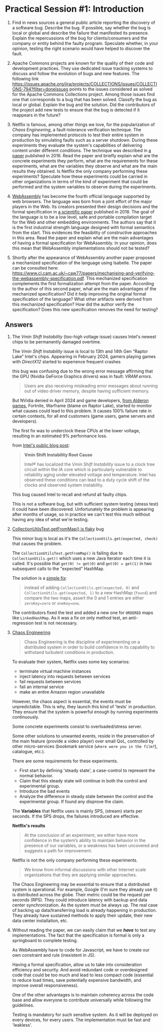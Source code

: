 # Practical Session #1: Introduction

1. Find in news sources a general public article reporting the discovery of a software bug. Describe the bug. If possible, say whether the bug is local or global and describe the failure that manifested its presence. Explain the repercussions of the bug for clients/consumers and the company or entity behind the faulty program. Speculate whether, in your opinion, testing the right scenario would have helped to discover the fault.

2. Apache Commons projects are known for the quality of their code and development practices. They use dedicated issue tracking systems to discuss and follow the evolution of bugs and new features. The following link <https://issues.apache.org/jira/projects/COLLECTIONS/issues/COLLECTIONS-794?filter=doneissues> points to the issues considered as solved for the Apache Commons Collections project. Among those issues find one that corresponds to a bug that has been solved. Classify the bug as local or global. Explain the bug and the solution. Did the contributors of the project add new tests to ensure that the bug is detected if it reappears in the future?

3. Netflix is famous, among other things we love, for the popularization of *Chaos Engineering*, a fault-tolerance verification technique. The company has implemented protocols to test their entire system in production by simulating faults such as a server shutdown. During these experiments they evaluate the system's capabilities of delivering content under different conditions. The technique was described in [a paper](https://arxiv.org/ftp/arxiv/papers/1702/1702.05843.pdf) published in 2016. Read the paper and briefly explain what are the concrete experiments they perform, what are the requirements for these experiments, what are the variables they observe and what are the main results they obtained. Is Netflix the only company performing these experiments? Speculate how these experiments could be carried in other organizations in terms of the kind of experiment that could be performed and the system variables to observe during the experiments.

4. [WebAssembly](https://webassembly.org/) has become the fourth official language supported by web browsers. The language was born from a joint effort of the major players in the Web. Its creators presented their design decisions and the formal specification in [a scientific paper](https://people.mpi-sws.org/~rossberg/papers/Haas,%20Rossberg,%20Schuff,%20Titzer,%20Gohman,%20Wagner,%20Zakai,%20Bastien,%20Holman%20-%20Bringing%20the%20Web%20up%20to%20Speed%20with%20WebAssembly.pdf) published in 2018. The goal of the language is to be a low level, safe and portable compilation target for the Web and other embedding environments. The authors say that it is the first industrial strength language designed with formal semantics from the start. This evidences the feasibility of constructive approaches in this area. Read the paper and explain what are the main advantages of having a formal specification for WebAssembly. In your opinion, does this mean that WebAssembly implementations should not be tested?

5. Shortly after the appearance of WebAssembly another paper proposed a mechanized specification of the language using Isabelle. The paper can be consulted here: <https://www.cl.cam.ac.uk/~caw77/papers/mechanising-and-verifying-the-webassembly-specification.pdf>. This mechanized specification complements the first formalization attempt from the paper. According to the author of this second paper, what are the main advantages of the mechanized specification? Did it help improving the original formal specification of the language? What other artifacts were derived from this mechanized specification? How did the author verify the specification? Does this new specification removes the need for testing?

## Answers

1. The *Vmin Shift Instability* (too-high voltage issue) causes Intel's newest chips to be permanently damaged overtime.

    The *Vmin Shift Instability* issue is local to 13th and 14th Gen “Raptor Lake” Intel's chips.
    Appearing in February 2024, gamers playing games with *DirectX12* started to experience frequent crashes

    this bug was confusing due to the wrong error message affirming that the GPU (Nvidia GeForce Graphics drivers) was in fault: *VRAM errors*.

    > Users are also receiving misleading error messages about running out of video driver memory, despite having sufficient memory.

    But NVidia denied in April 2024 and game developers, [from Alderon games](https://alderongames.com/intel-crashes), Fortnite, Warframe (blame on Raptor Lake), started to monitor what causes could lead to this problem.
    It causes 100% failure rate in certain contexts, for all end customers (game users, game servers and developers).

    The first fix was to underclock these CPUs at the lower voltage, resulting in an estimated 9% performance loss.

    from [Intel's public blog post](https://community.intel.com/t5/Blogs/Tech-Innovation/Client/Intel-Core-13th-and-14th-Gen-Desktop-Instability-Root-Cause/post/1633239):

    > **Vmin Shift Instability Root Cause**
    >
    > Intel® has localized the *Vmin Shift Instability* issue to a clock tree circuit within the IA core which is particularly vulnerable to reliability aging under elevated voltage and temperature. Intel has observed these conditions can lead to a duty cycle shift of the clocks and observed system instability.

    This bug caused Intel to recall and refund all faulty chips.

    This is not a software bug, but with sufficient system testing (stress test) it could have been discovered.
    Unfortunately the problem is appearing after months of usage, so in practice we can't test this much without having any idea of what we're testing.

2. [CollectionUtilsTest.getFromMap() is flaky](https://issues.apache.org/jira/browse/COLLECTIONS-775) bug

    This minor bug is local as it's the `CollectionUtils.get(expected, check)` that causes the problem.

    The `CollectionUtilsTest.getFromMap()` is failing due to `CollectionUtils.get()` which uses a new Java Iterator each time it is called. It's possible that `get(0) != get(0)` and `get(0) = get(1)` in two subsequent calls to the "expected" HashMap.

    The solution is a [simple fix](https://github.com/apache/commons-collections/pull/200):

    > instead of adding `CollectionUtils.get(expected, 0)` and `CollectionUtils.get(expected, 1)` to a new HashMap (`found`) and compare the two maps, assert the 0 and 1 entries are either `zeroKey=zero` or `oneKey=one`.

    The contributors fixed the test and added a new one for `ORDERED` maps like `LinkedHashMap`.
    As it was a fix on only method test, an anti-regression test is not necessary.

3. [Chaos Engineering](https://arxiv.org/ftp/arxiv/papers/1702/1702.05843.pdf)

    > Chaos Engineering is the discipline of experimenting on a distributed system in order to build confidence in its capability to withstand turbulent conditions in production.

    To evaluate their system, Netflix uses some key scenarios:

    - terminate virtual machine instances
    - inject latency into requests between services
    - fail requests between services
    - fail an internal service
    - make an entire Amazon region unavailable
  
    However, the chaos aspect is essential, the events must be unpredictable.
    This is why, they launch this kind of 'tests' in production.
    They ensure that the system is powerful enough by running experiments continuously.

    Some concrete experiments consist to overloaded/stress server.

    Some other solutions to unwanted events, reside in the preservation of the main feature (provide a video player) over small QoL, controlled by other micro-services (bookmark service (`where were you in the film?`), catalogue, etc.).

    There are some requirements for these experiments.
    - First start by defining 'steady state', a case-control to represent the normal behavior.
    - Claim that this steady state will continue in both the control and experimental group.
    - Introduce the bad events
    - Analyze the difference in steady state between the control and the experimental group. If found any disprove the claim.

    The **Variables** that Netflix uses is mainly SPS, (stream) starts per seconds.
    If the SPS drops, the failures introduced are effective.

    **Netflix's results**
    > At the conclusion of an experiment, we either have more confidence in the system’s ability to maintain behavior in the presence of our variables, or a weakness has been uncovered and suggests a path for improvement.

    Netflix is not the only company performing these experiments.
    > We know from informal discussions with other Internet scale organizations that they are applying similar approaches.

    The Chaos Engineering may be essential to ensure that a distributed system is operational.
    For example, Google (I'm sure they already use it) is distributed across the globe. Their metric could be the request per seconds (RPS). They could introduce latency with backup and data center synchronization.
    As the system must be always up.
    The real case of backing up data/transferring load is already happening in production.
    They already have sustained methods to apply their update, their new data center installation, etc.

4. Without reading the paper, we can easily claim that we ***have*** to test any implementations. The fact that the specification is formal is only a springboard to complete testing.

    As WebAssembly have to code for Javascript, we have to create our own constraint and rule (inexistent in JS).

    Having a formal specification, allow us to take into consideration efficiency and security. And avoid redundant code or overdesigned code that could be too much and lead to less compact code (essential to reduce load times, save potentially expensive bandwidth, and improve overall responsiveness).

    One of the other advantages is to maintain coherency across the code base and allow everyone to contribute universally while following the guidelines.

    Testing is mandatory for such sensitive system. As it will be deployed on every devices, for every users.
    The implementation must be fast and 'leakless'.
